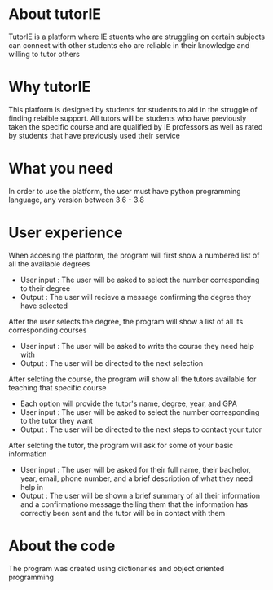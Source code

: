 # About tutorIE
TutorIE is a platform where IE stuents who are struggling on certain subjects can connect with other students eho are reliable in their knowledge and willing to tutor others
# Why tutorIE
This platform is designed by students for students to aid in the struggle of finding relaible support. All tutors will be students who have previously taken the specific course and are qualified by IE professors as well as rated by students that have previously used their service
# What you need
In order to use the platform, the user must have python programming language, any version between 3.6 - 3.8
# User experience
When accesing the platform, the program will first show a numbered list of all the available degrees 
  - User input : The user will be asked to select the number corresponding to their degree
  - Output : The user will recieve a message confirming the degree they have selected

After the user selects the degree, the program will show a list of all its corresponding courses
  - User input : The user will be asked to write the course they need help with
  - Output : The user will be directed to the next selection

After selcting the course, the program will show all the tutors available for teaching that specific course
  - Each option will provide the tutor's name, degree, year, and GPA
  - User input : The user will be asked to select the number corresponding to the tutor they want
  - Output : The user will be directed to the next steps to contact your tutor

After selcting the tutor, the program will ask for some of your basic information
  - User input : The user will be asked for their full name, their bachelor, year, email, phone number, and a brief description of what they need help in
  - Output : The user will be shown a brief summary of all their information and a confirmationo message thelling them that the information has correctly been sent   and the tutor will be in contact with them
# About the code
The program was created using dictionaries and object oriented programming
